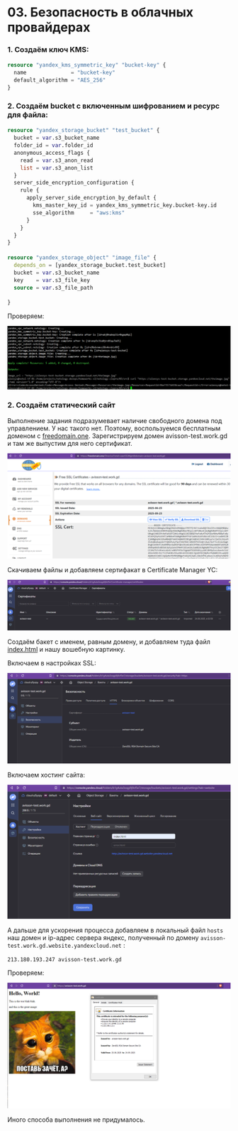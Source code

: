 # 03. Безопасность в облачных провайдерах

### 1. Создаём ключ KMS:

```terraform
resource "yandex_kms_symmetric_key" "bucket-key" {
  name              = "bucket-key"
  default_algorithm = "AES_256"
}
```

### 2. Создаём bucket с включенным шифрованием и ресурс для файла:
```terraform
resource "yandex_storage_bucket" "test_bucket" {
  bucket = var.s3_bucket_name
  folder_id = var.folder_id
  anonymous_access_flags {
    read = var.s3_anon_read
    list = var.s3_anon_list
  }
  server_side_encryption_configuration {
    rule {
      apply_server_side_encryption_by_default {
        kms_master_key_id = yandex_kms_symmetric_key.bucket-key.id
        sse_algorithm     = "aws:kms"
      }
    }
  }
}

resource "yandex_storage_object" "image_file" {
  depends_on = [yandex_storage_bucket.test_bucket]
  bucket = var.s3_bucket_name
  key    = var.s3_file_key
  source = var.s3_file_path

}
```

Проверяем:

![tf](img/03-01-encrypted-bucket.png)

### 2. Создаём статический сайт

Выполнение задания подразумевает наличие свободного домена под управлением. У нас такого нет.
Поэтому, воспользуемся бесплатным доменом с [freedomain.one](https://freedomain.one/).
Зарегистрируем домен avisson-test.work.gd и там же выпустим для него сертификат.

![tf](img/03-03-freedomain.cert.png)

Скачиваем файлы и добавляем сертифакат в Certificate Manager YC:

![tf](img/03-03-cert.png)

Создаём бакет с именем, равным домену, и добавляем туда файл [index.html](src/res/index.html) и нашу вошебную картинку. 

Включаем в настройках SSL:

![tf](img/03-04-buck-ssl.png)

Включаем хостинг сайта:

![tf](img/03-04-buck-site.png)

А дальше для ускорения процесса добавляем в локальный файл `hosts` наш домен и ip-адрес сервера яндекс, 
полученный по домену `avisson-test.work.gd.website.yandexcloud.net` :

`213.180.193.247 avisson-test.work.gd`

Проверяем:

![tf](img/03-05-site-test.png)

Иного способа выполнения не придумалось.